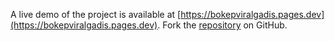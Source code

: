 A live demo of the project is available at [https://bokepviralgadis.pages.dev](https://bokepviralgadis.pages.dev).
Fork the [repository](https://github.com/nangtoferia) on GitHub.